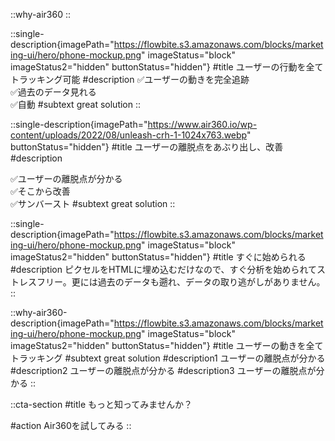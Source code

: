 <!-- ::video-hero
#title
Why Air360?
#subtitle
Air360は従来のアナリティクスツールとは違い、ユーザーの行動を360°把握することで、「なぜ買ってくれたのか、買ってくれなかったのか」を明確にします。
:: -->

::why-air360
::

::single-description{imagePath="https://flowbite.s3.amazonaws.com/blocks/marketing-ui/hero/phone-mockup.png" imageStatus="block" imageStatus2="hidden" buttonStatus="hidden"}
#title
ユーザーの行動を全てトラッキング可能
#description
:white_check_mark:ユーザーの動きを完全追跡<br>
:white_check_mark:過去のデータ見れる<br>
:white_check_mark:自動
#subtext
great solution
::

::single-description{imagePath="https://www.air360.io/wp-content/uploads/2022/08/unleash-crh-1-1024x763.webp" buttonStatus="hidden"}
#title
ユーザーの離脱点をあぶり出し、改善
#description
<!-- リアルタイムで顧客体験のデータを取得し、データに基づいた機敏な意思決定によりコンバージョンの増加を
可能にします。 -->
:white_check_mark:ユーザーの離脱点が分かる<br>
:white_check_mark:そこから改善<br>
:white_check_mark:サンバースト
#subtext
great solution
::

::single-description{imagePath="https://flowbite.s3.amazonaws.com/blocks/marketing-ui/hero/phone-mockup.png" imageStatus="block" imageStatus2="hidden" buttonStatus="hidden"}
#title
すぐに始められる
#description
ピクセルをHTMLに埋め込むだけなので、すぐ分析を始められてストレスフリー。更には過去のデータも遡れ、データの取り逃がしがありません。
::

::why-air360-description{imagePath="https://flowbite.s3.amazonaws.com/blocks/marketing-ui/hero/phone-mockup.png" imageStatus="block" imageStatus2="hidden" buttonStatus="hidden"}
#title
ユーザーの動きを全てトラッキング
#subtext
great solution
#description1
ユーザーの離脱点が分かる
#description2
ユーザーの離脱点が分かる
#description3
ユーザーの離脱点が分かる
::

<!-- ::company-logos
#title
愛される E コマースブランドが Air360 を採用しています
:: -->

::cta-section
#title
もっと知ってみませんか？

#action
Air360を試してみる
::